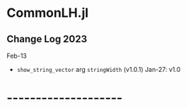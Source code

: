 # CommonLH.jl

## Change Log 2023

Feb-13
- `show_string_vector` arg `stringWidth` (v1.0.1)
Jan-27: v1.0

# --------------------
